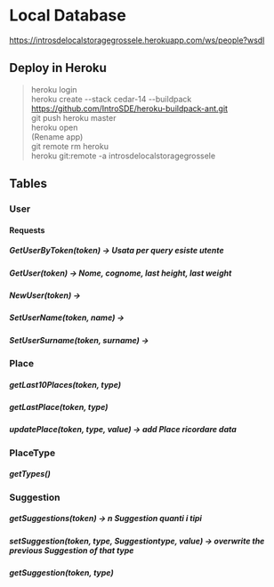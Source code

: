 # Local Database

https://introsdelocalstoragegrossele.herokuapp.com/ws/people?wsdl

## Deploy in Heroku 
>heroku login<br />
>heroku create --stack cedar-14 --buildpack https://github.com/IntroSDE/heroku-buildpack-ant.git<br />
>git push heroku master<br />
>heroku open<br />
>(Rename app)<br />
>git remote rm heroku<br />
>heroku git:remote -a introsdelocalstoragegrossele

## Tables
### User
#### Requests
##### GetUserByToken(token) -> Usata per query esiste utente
##### GetUser(token) -> Nome, cognome, last height, last weight
##### NewUser(token) -> 
##### SetUserName(token, name) ->
##### SetUserSurname(token, surname) ->

### Place
##### getLast10Places(token, type)
##### getLastPlace(token, type)
##### updatePlace(token, type, value) -> add Place ricordare data

### PlaceType
##### getTypes()

### Suggestion
##### getSuggestions(token) -> n Suggestion quanti i tipi
##### setSuggestion(token, type, Suggestiontype, value) -> overwrite the previous Suggestion of that type
##### getSuggestion(token, type)

